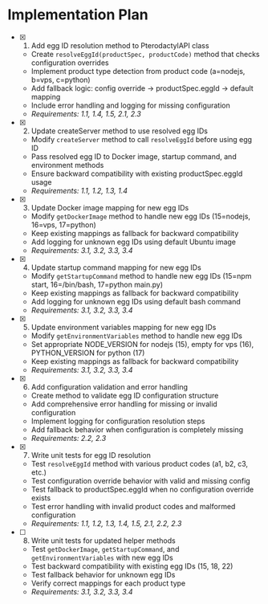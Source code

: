 # Implementation Plan

- [x] 1. Add egg ID resolution method to PterodactylAPI class





  - Create `resolveEggId(productSpec, productCode)` method that checks configuration overrides
  - Implement product type detection from product code (a=nodejs, b=vps, c=python)
  - Add fallback logic: config override → productSpec.eggId → default mapping
  - Include error handling and logging for missing configuration
  - _Requirements: 1.1, 1.4, 1.5, 2.1, 2.3_

- [x] 2. Update createServer method to use resolved egg IDs





  - Modify `createServer` method to call `resolveEggId` before using egg ID
  - Pass resolved egg ID to Docker image, startup command, and environment methods
  - Ensure backward compatibility with existing productSpec.eggId usage
  - _Requirements: 1.1, 1.2, 1.3, 1.4_

- [x] 3. Update Docker image mapping for new egg IDs





  - Modify `getDockerImage` method to handle new egg IDs (15=nodejs, 16=vps, 17=python)
  - Keep existing mappings as fallback for backward compatibility
  - Add logging for unknown egg IDs using default Ubuntu image
  - _Requirements: 3.1, 3.2, 3.3, 3.4_

- [x] 4. Update startup command mapping for new egg IDs  





  - Modify `getStartupCommand` method to handle new egg IDs (15=npm start, 16=/bin/bash, 17=python main.py)
  - Keep existing mappings as fallback for backward compatibility
  - Add logging for unknown egg IDs using default bash command
  - _Requirements: 3.1, 3.2, 3.3, 3.4_

- [x] 5. Update environment variables mapping for new egg IDs





  - Modify `getEnvironmentVariables` method to handle new egg IDs
  - Set appropriate NODE_VERSION for nodejs (15), empty for vps (16), PYTHON_VERSION for python (17)
  - Keep existing mappings as fallback for backward compatibility
  - _Requirements: 3.1, 3.2, 3.3, 3.4_

- [x] 6. Add configuration validation and error handling





  - Create method to validate egg ID configuration structure
  - Add comprehensive error handling for missing or invalid configuration
  - Implement logging for configuration resolution steps
  - Add fallback behavior when configuration is completely missing
  - _Requirements: 2.2, 2.3_


- [x] 7. Write unit tests for egg ID resolution



  - Test `resolveEggId` method with various product codes (a1, b2, c3, etc.)
  - Test configuration override behavior with valid and missing config
  - Test fallback to productSpec.eggId when no configuration override exists
  - Test error handling with invalid product codes and malformed configuration
  - _Requirements: 1.1, 1.2, 1.3, 1.4, 1.5, 2.1, 2.2, 2.3_


- [ ] 8. Write unit tests for updated helper methods







  - Test `getDockerImage`, `getStartupCommand`, and `getEnvironmentVariables` with new egg IDs
  - Test backward compatibility with existing egg IDs (15, 18, 22)
  - Test fallback behavior for unknown egg IDs
  - Verify correct mappings for each product type
  - _Requirements: 3.1, 3.2, 3.3, 3.4_
